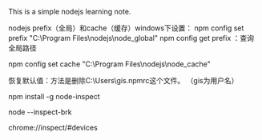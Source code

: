 This is a simple nodejs learning note.

nodejs prefix（全局）和cache（缓存）windows下设置：
npm config set prefix "C:\Program Files\nodejs\node_global"
npm config get prefix ：查询全局路径

npm config set cache "C:\Program Files\nodejs\node_cache"

恢复默认值：方法是删除C:\Users\gis\.npmrc这个文件。 （gis为用户名）



npm install -g node-inspect

node --inspect-brk

chrome://inspect/#devices